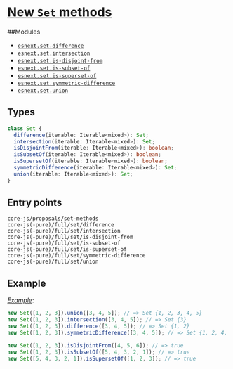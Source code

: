 # [New `Set` methods](https://github.com/tc39/proposal-set-methods)

##Modules

- [`esnext.set.difference`](https://github.com/zloirock/core-js/blob/master/packages/core-js/modules/esnext.set.difference.js)
- [`esnext.set.intersection`](https://github.com/zloirock/core-js/blob/master/packages/core-js/modules/esnext.set.intersection.js)
- [`esnext.set.is-disjoint-from`](https://github.com/zloirock/core-js/blob/master/packages/core-js/modules/esnext.set.is-disjoint-from.js)
- [`esnext.set.is-subset-of`](https://github.com/zloirock/core-js/blob/master/packages/core-js/modules/esnext.set.is-subset-of.js)
- [`esnext.set.is-superset-of`](https://github.com/zloirock/core-js/blob/master/packages/core-js/modules/esnext.set.is-superset-of.js)
- [`esnext.set.symmetric-difference`](https://github.com/zloirock/core-js/blob/master/packages/core-js/modules/esnext.set.symmetric-difference.js)
- [`esnext.set.union`](https://github.com/zloirock/core-js/blob/master/packages/core-js/modules/esnext.set.union.js)

## Types

```ts
class Set {
  difference(iterable: Iterable<mixed>): Set;
  intersection(iterable: Iterable<mixed>): Set;
  isDisjointFrom(iterable: Iterable<mixed>): boolean;
  isSubsetOf(iterable: Iterable<mixed>): boolean;
  isSupersetOf(iterable: Iterable<mixed>): boolean;
  symmetricDifference(iterable: Iterable<mixed>): Set;
  union(iterable: Iterable<mixed>): Set;
}
```

## Entry points

```
core-js/proposals/set-methods
core-js(-pure)/full/set/difference
core-js(-pure)/full/set/intersection
core-js(-pure)/full/set/is-disjoint-from
core-js(-pure)/full/set/is-subset-of
core-js(-pure)/full/set/is-superset-of
core-js(-pure)/full/set/symmetric-difference
core-js(-pure)/full/set/union
```

## Example

[_Example_](https://goo.gl/QMQdaJ):

```js
new Set([1, 2, 3]).union([3, 4, 5]); // => Set {1, 2, 3, 4, 5}
new Set([1, 2, 3]).intersection([3, 4, 5]); // => Set {3}
new Set([1, 2, 3]).difference([3, 4, 5]); // => Set {1, 2}
new Set([1, 2, 3]).symmetricDifference([3, 4, 5]); // => Set {1, 2, 4, 5}

new Set([1, 2, 3]).isDisjointFrom([4, 5, 6]); // => true
new Set([1, 2, 3]).isSubsetOf([5, 4, 3, 2, 1]); // => true
new Set([5, 4, 3, 2, 1]).isSupersetOf([1, 2, 3]); // => true
```
